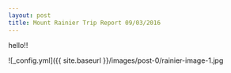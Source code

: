 ```yaml
---
layout: post
title: Mount Rainier Trip Report 09/03/2016
---
```




hello!!

![_config.yml]({{ site.baseurl }}/images/post-0/rainier-image-1.jpg


